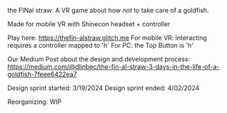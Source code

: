 the FINal straw:
A VR game about how *not* to take care of a goldfish.

Made for mobile VR with Shinecon headset + controller

Play here:
https://thefin-alstraw.glitch.me
For mobile VR: interacting requires a controller mapped to 'h'
For PC: the Top Button is 'h'

Our Medium Post about the design and development process:
https://medium.com/@dlinbec/the-fin-al-straw-3-days-in-the-life-of-a-goldfish-7feee6422ea7

Design sprint started: 3/19/2024
Design sprint ended:   4/02/2024

Reorganizing: WIP

